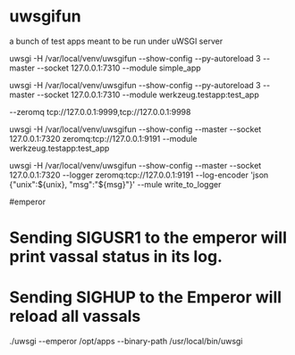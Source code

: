 uwsgifun
========

a bunch of test apps meant to be run under uWSGI server







uwsgi -H /var/local/venv/uwsgifun --show-config --py-autoreload 3 --master --socket 127.0.0.1:7310 --module simple_app


uwsgi -H /var/local/venv/uwsgifun --show-config --py-autoreload 3 --master --socket 127.0.0.1:7310 --module werkzeug.testapp:test_app


--zeromq tcp://127.0.0.1:9999,tcp://127.0.0.1:9998

uwsgi -H /var/local/venv/uwsgifun --show-config --master --socket 127.0.0.1:7320 zeromq:tcp://127.0.0.1:9191  --module werkzeug.testapp:test_app

uwsgi -H /var/local/venv/uwsgifun --show-config --master --socket 127.0.0.1:7320 --logger zeromq:tcp://127.0.0.1:9191 --log-encoder 'json {"unix":${unix}, "msg":"${msg}"}'   --mule write_to_logger


#emperor
#   Sending SIGUSR1 to the emperor will print vassal status in its log.
#   Sending SIGHUP to the Emperor will reload all vassals
./uwsgi --emperor /opt/apps --binary-path /usr/local/bin/uwsgi